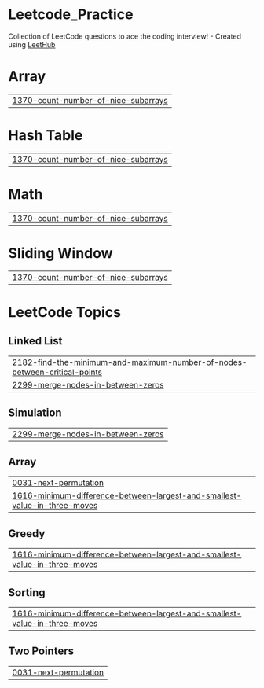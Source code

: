 # Leetcode_Practice
Collection of LeetCode questions to ace the coding interview! - Created using [LeetHub](https://github.com/QasimWani/LeetHub)


# Array
|  |
| ------- |
| [1370-count-number-of-nice-subarrays](https://github.com/angusyang901130/Leetcode_Practice/tree/master/1370-count-number-of-nice-subarrays) |
# Hash Table
|  |
| ------- |
| [1370-count-number-of-nice-subarrays](https://github.com/angusyang901130/Leetcode_Practice/tree/master/1370-count-number-of-nice-subarrays) |
# Math
|  |
| ------- |
| [1370-count-number-of-nice-subarrays](https://github.com/angusyang901130/Leetcode_Practice/tree/master/1370-count-number-of-nice-subarrays) |
# Sliding Window
|  |
| ------- |
| [1370-count-number-of-nice-subarrays](https://github.com/angusyang901130/Leetcode_Practice/tree/master/1370-count-number-of-nice-subarrays) |
<!---LeetCode Topics Start-->
# LeetCode Topics
## Linked List
|  |
| ------- |
| [2182-find-the-minimum-and-maximum-number-of-nodes-between-critical-points](https://github.com/angusyang901130/Leetcode_Practice/tree/master/2182-find-the-minimum-and-maximum-number-of-nodes-between-critical-points) |
| [2299-merge-nodes-in-between-zeros](https://github.com/angusyang901130/Leetcode_Practice/tree/master/2299-merge-nodes-in-between-zeros) |
## Simulation
|  |
| ------- |
| [2299-merge-nodes-in-between-zeros](https://github.com/angusyang901130/Leetcode_Practice/tree/master/2299-merge-nodes-in-between-zeros) |
## Array
|  |
| ------- |
| [0031-next-permutation](https://github.com/angusyang901130/Leetcode_Practice/tree/master/0031-next-permutation) |
| [1616-minimum-difference-between-largest-and-smallest-value-in-three-moves](https://github.com/angusyang901130/Leetcode_Practice/tree/master/1616-minimum-difference-between-largest-and-smallest-value-in-three-moves) |
## Greedy
|  |
| ------- |
| [1616-minimum-difference-between-largest-and-smallest-value-in-three-moves](https://github.com/angusyang901130/Leetcode_Practice/tree/master/1616-minimum-difference-between-largest-and-smallest-value-in-three-moves) |
## Sorting
|  |
| ------- |
| [1616-minimum-difference-between-largest-and-smallest-value-in-three-moves](https://github.com/angusyang901130/Leetcode_Practice/tree/master/1616-minimum-difference-between-largest-and-smallest-value-in-three-moves) |
## Two Pointers
|  |
| ------- |
| [0031-next-permutation](https://github.com/angusyang901130/Leetcode_Practice/tree/master/0031-next-permutation) |
<!---LeetCode Topics End-->